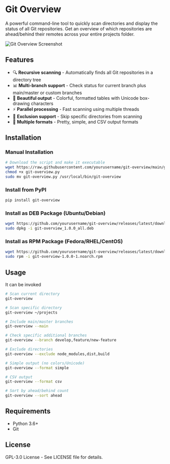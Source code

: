 # Git Overview

A powerful command-line tool to quickly scan directories and display the status of all Git repositories. Get an overview of which repositories are ahead/behind their remotes across your entire projects folder.

![Git Overview Screenshot](screenshot.png) <!-- Add your screenshot here -->

## Features

- 🔍 **Recursive scanning** - Automatically finds all Git repositories in a directory tree
- 📊 **Multi-branch support** - Check status for current branch plus main/master or custom branches
- 🎨 **Beautiful output** - Colorful, formatted tables with Unicode box-drawing characters
- ⚡ **Parallel processing** - Fast scanning using multiple threads
- 📁 **Exclusion support** - Skip specific directories from scanning
- 💾 **Multiple formats** - Pretty, simple, and CSV output formats

## Installation

### Manual Installation
```bash
# Download the script and make it executable
wget https://raw.githubusercontent.com/yourusername/git-overview/main/git-overview.py
chmod +x git-overview.py
sudo mv git-overview.py /usr/local/bin/git-overview
```

### Install from PyPI
```bash
pip install git-overview
```

### Install as DEB Package (Ubuntu/Debian)
```bash
wget https://github.com/yourusername/git-overview/releases/latest/download/git-overview_1.0.0_all.deb
sudo dpkg -i git-overview_1.0.0_all.deb
```

### Install as RPM Package (Fedora/RHEL/CentOS)
```bash
wget https://github.com/yourusername/git-overview/releases/latest/download/git-overview-1.0.0-1.noarch.rpm
sudo rpm -i git-overview-1.0.0-1.noarch.rpm
```

## Usage
It can be invoked
```bash
# Scan current directory
git-overview

# Scan specific directory
git-overview ~/projects

# Include main/master branches
git-overview --main

# Check specific additional branches
git-overview --branch develop,feature/new-feature

# Exclude directories
git-overview --exclude node_modules,dist,build

# Simple output (no colors/Unicode)
git-overview --format simple

# CSV output
git-overview --format csv

# Sort by ahead/behind count
git-overview --sort ahead
```

## Requirements
 - Python 3.6+
 - Git

## License
GPL-3.0 License - See LICENSE file for details.
